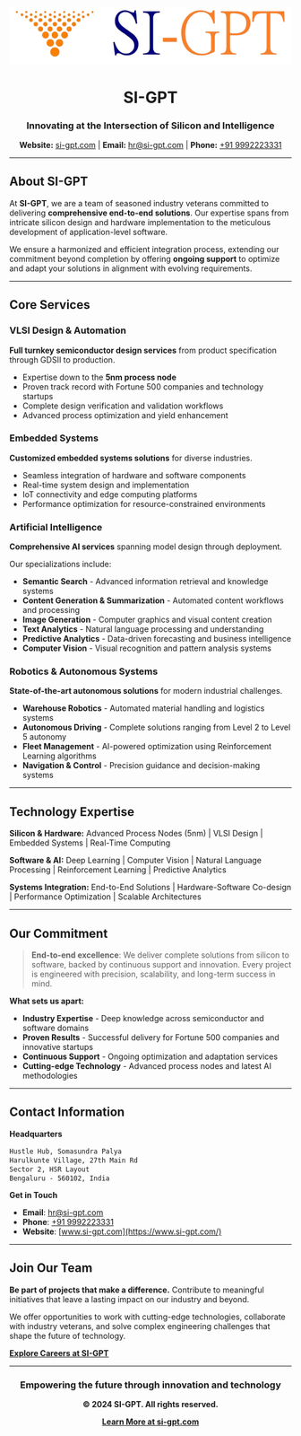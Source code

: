 <div align="center">

![SI-GPT Logo](SI-GPT_Updated_Logo-removebg-preview.png)

# SI-GPT
### Innovating at the Intersection of Silicon and Intelligence

**Website:** [si-gpt.com](https://www.si-gpt.com/) | **Email:** [hr@si-gpt.com](mailto:hr@si-gpt.com) | **Phone:** [+91 9992223331](tel:+919992223331)

</div>

---

## About SI-GPT

At **SI-GPT**, we are a team of seasoned industry veterans committed to delivering **comprehensive end-to-end solutions**. Our expertise spans from intricate silicon design and hardware implementation to the meticulous development of application-level software.

We ensure a harmonized and efficient integration process, extending our commitment beyond completion by offering **ongoing support** to optimize and adapt your solutions in alignment with evolving requirements.

---

## Core Services

### VLSI Design & Automation
**Full turnkey semiconductor design services** from product specification through GDSII to production.

- Expertise down to the **5nm process node**
- Proven track record with Fortune 500 companies and technology startups
- Complete design verification and validation workflows
- Advanced process optimization and yield enhancement

### Embedded Systems
**Customized embedded systems solutions** for diverse industries.

- Seamless integration of hardware and software components
- Real-time system design and implementation  
- IoT connectivity and edge computing platforms
- Performance optimization for resource-constrained environments

### Artificial Intelligence
**Comprehensive AI services** spanning model design through deployment.

Our specializations include:
- **Semantic Search** - Advanced information retrieval and knowledge systems
- **Content Generation & Summarization** - Automated content workflows and processing
- **Image Generation** - Computer graphics and visual content creation
- **Text Analytics** - Natural language processing and understanding
- **Predictive Analytics** - Data-driven forecasting and business intelligence
- **Computer Vision** - Visual recognition and pattern analysis systems

### Robotics & Autonomous Systems
**State-of-the-art autonomous solutions** for modern industrial challenges.

- **Warehouse Robotics** - Automated material handling and logistics systems
- **Autonomous Driving** - Complete solutions ranging from Level 2 to Level 5 autonomy
- **Fleet Management** - AI-powered optimization using Reinforcement Learning algorithms
- **Navigation & Control** - Precision guidance and decision-making systems

---

## Technology Expertise

**Silicon & Hardware:** Advanced Process Nodes (5nm) | VLSI Design | Embedded Systems | Real-Time Computing

**Software & AI:** Deep Learning | Computer Vision | Natural Language Processing | Reinforcement Learning | Predictive Analytics

**Systems Integration:** End-to-End Solutions | Hardware-Software Co-design | Performance Optimization | Scalable Architectures

---

## Our Commitment

> **End-to-end excellence**: We deliver complete solutions from silicon to software, backed by continuous support and innovation. Every project is engineered with precision, scalability, and long-term success in mind.

**What sets us apart:**
- **Industry Expertise** - Deep knowledge across semiconductor and software domains
- **Proven Results** - Successful delivery for Fortune 500 companies and innovative startups  
- **Continuous Support** - Ongoing optimization and adaptation services
- **Cutting-edge Technology** - Advanced process nodes and latest AI methodologies

---

## Contact Information

**Headquarters**
```
Hustle Hub, Somasundra Palya
Harulkunte Village, 27th Main Rd
Sector 2, HSR Layout
Bengaluru - 560102, India
```

**Get in Touch**
- **Email**: [hr@si-gpt.com](mailto:hr@si-gpt.com)
- **Phone**: [+91 9992223331](tel:+919992223331)  
- **Website**: [www.si-gpt.com](https://www.si-gpt.com/)

---

## Join Our Team

**Be part of projects that make a difference.** Contribute to meaningful initiatives that leave a lasting impact on our industry and beyond.

We offer opportunities to work with cutting-edge technologies, collaborate with industry veterans, and solve complex engineering challenges that shape the future of technology.

**[Explore Careers at SI-GPT](https://www.si-gpt.com/general-1)**

---

<div align="center">

### Empowering the future through innovation and technology

**© 2024 SI-GPT. All rights reserved.**

**[Learn More at si-gpt.com](https://www.si-gpt.com/)**

</div>
